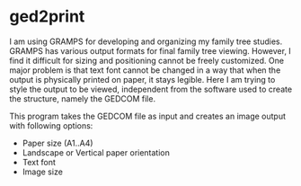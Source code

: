 # ged2print
I am using GRAMPS for developing and organizing my family tree studies. GRAMPS has various output formats for final family tree viewing. However, I find it difficult for sizing and positioning cannot be freely customized. One major problem is that text font cannot be changed in a way that when the output is physically printed on paper, it stays legible. Here I am trying to style the output to be viewed, independent from the software used to create the structure, namely the GEDCOM file.

This program takes the GEDCOM file as input and creates an image output with following options:
- Paper size (A1..A4)
- Landscape or Vertical paper orientation
- Text font
- Image size



